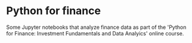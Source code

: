 # Python for finance

Some Jupyter notebooks that analyze finance data as part of the 'Python for Finance: Investment Fundamentals and Data Analyics' online course.
